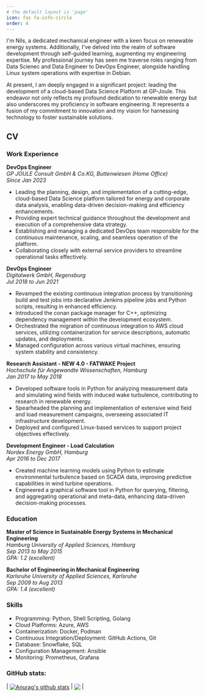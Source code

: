 ```yaml
---
# the default layout is 'page'
icon: fas fa-info-circle
order: 4
---
```



I'm Nils, a dedicated mechanical engineer with a keen focus on renewable energy systems. Additionally, I've delved into the realm of software development through self-guided learning, augmenting my engineering expertise. My professional journey has seen me traverse roles ranging from Data Scienec and Data Engineer to DevOps Engineer, alongside handling Linux system operations with expertise in Debian.

At present, I am deeply engaged in a significant project: leading the development of a cloud-based Data Science Platform at GP-Joule. This endeavor not only reflects my profound dedication to renewable energy but also underscores my proficiency in software engineering. It represents a fusion of my commitment to innovation and my vision for harnessing technology to foster sustainable solutions.

## CV

### Work Experience

**DevOps Engineer**\
*GP JOULE Consult GmbH & Co.KG, Buttenwiesen (Home Office)*\
*Since Jan 2023*

- Leading the planning, design, and implementation of a cutting-edge, cloud-based Data Science platform tailored for energy and corporate data analysis, enabling data-driven decision-making and efficiency enhancements.
- Providing expert technical guidance throughout the development and execution of a comprehensive data strategy.
- Establishing and managing a dedicated DevOps team responsible for the continuous maintenance, scaling, and seamless operation of the platform.
- Collaborating closely with external service providers to streamline operational tasks effectively.

**DevOps Engineer**\
*Digitalwerk GmbH, Regensburg*\
*Jul 2018 to Jun 2021*

- Revamped the existing continuous integration process by transitioning build and test jobs into declarative Jenkins pipeline jobs and Python scripts, resulting in enhanced efficiency.
- Introduced the conan package manager for C++, optimizing dependency management within the development ecosystem.
- Orchestrated the migration of continuous integration to AWS cloud services, utilizing containerization for service descriptions, automatic updates, and deployments.
- Managed configuration across various virtual machines, ensuring system stability and consistency.

**Research Assistant - NEW 4.0 - FATWAKE Project**\
*Hochschule für Angewandte Wissenschaften, Hamburg*\
*Jan 2017 to May 2018*

- Developed software tools in Python for analyzing measurement data and simulating wind fields with induced wake turbulence, contributing to research in renewable energy.
- Spearheaded the planning and implementation of extensive wind field and load measurement campaigns, overseeing associated IT infrastructure development.
- Deployed and configured Linux-based services to support project objectives effectively.

**Development Engineer - Load Calculation**\
*Nordex Energy GmbH, Hamburg*\
*Apr 2016 to Dec 2017*

- Created machine learning models using Python to estimate environmental turbulence based on SCADA data, improving predictive capabilities in wind turbine operations.
- Engineered a graphical software tool in Python for querying, filtering, and aggregating operational and meta-data, enhancing data-driven decision-making processes.

### Education

**Master of Science in Sustainable Energy Systems in Mechanical Engineering**\
*Hamburg University of Applied Sciences, Hamburg*\
*Sep 2013 to May 2015*\
*GPA: 1.2 (excellent)*

**Bachelor of Engineering in Mechanical Engineering**\
*Karlsruhe University of Applied Sciences, Karlsruhe*\
*Sep 2009 to Aug 2013*\
*GPA: 1.4 (excellent)*

### Skills

- Programming: Python, Shell Scripting, Golang
- Cloud Platforms: Azure, AWS
- Containerization: Docker, Podman
- Continuous Integration/Deployment: GitHub Actions, Git
- Database: Snowflake, SQL
- Configuration Management: Ansible
- Monitoring: Prometheus, Grafana

### GitHub stats:

| <a href="https://github.com/mietzen"><img align="center" src="https://github-readme-stats.vercel.app/api?username=mietzen&show_icons=true&custom_title=My%20Stats&theme=transparent&hide_border=true&rank_icon=percentile&hide=contribs" alt="Anurag's github stats" /></a> | <a href="https://github.com/mietzen"><img align="center" src="https://github-readme-stats.vercel.app/api/top-langs/?username=mietzen&layout=compact&size_weight=0.5&count_weight=0.5&theme=transparent&hide_border=true&langs_count=4&hide=ruby,html" /></a> |